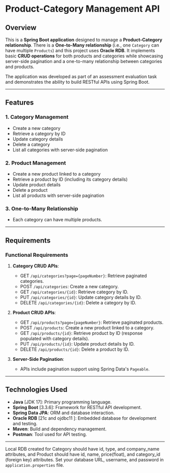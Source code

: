 # Product-Category Management API

## Overview

This is a **Spring Boot application** designed to manage a **Product-Category relationship**. There is a **One-to-Many relationship** (i.e., one `Category` can have multiple `Products`) and this
project uses **Oracle RDB**.
It implements basic **CRUD operations** for both products and categories while showcasing server-side pagination and a one-to-many relationship between categories and products. 


The application was developed as part of an assessment evaluation task and demonstrates the ability to build RESTful APIs using Spring Boot.  

---

## Features

### 1. **Category Management**
- Create a new category
- Retrieve a category by ID
- Update category details
- Delete a category
- List all categories with server-side pagination

### 2. **Product Management**
- Create a new product linked to a category
- Retrieve a product by ID (including its category details)
- Update product details
- Delete a product
- List all products with server-side pagination

### 3. **One-to-Many Relationship**
- Each category can have multiple products.

---

## Requirements

### Functional Requirements
1. **Category CRUD APIs**:
   - GET `/api/categories?page={pageNumber}`: Retrieve paginated categories.
   - POST `/api/categories`: Create a new category.
   - GET `/api/categories/{id}`: Retrieve category by ID.
   - PUT `/api/categories/{id}`: Update category details by ID.
   - DELETE `/api/categories/{id}`: Delete a category by ID.

2. **Product CRUD APIs**:
   - GET `/api/products?page={pageNumber}`: Retrieve paginated products.
   - POST `/api/products`: Create a new product linked to a category.
   - GET `/api/products/{id}`: Retrieve product by ID (response populated with category details).
   - PUT `/api/products/{id}`: Update product details by ID.
   - DELETE `/api/products/{id}`: Delete a product by ID.

3. **Server-Side Pagination**:
   - APIs include pagination support using Spring Data's `Pageable`.

---

## Technologies Used

- **Java** [JDK 17]: Primary programming language.
- **Spring Boot** [3.3.6]: Framework for RESTful API development.
- **Spring Data JPA**: ORM and database interaction.
- **Oracle RDB** [21c and ojdbc11 ]: Embedded database for development and testing.
- **Maven**: Build and dependency management.
- **Postman**: Tool used for API testing. 

---

Local RDB created for Category should have id, type, and company_name attributes, and Product should have id, name, price(float), and category_id (foreign key) attributes.
Set your database URL, username, and password in `application.properties` file.


